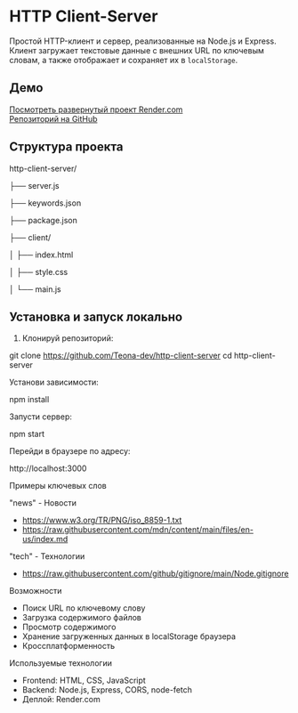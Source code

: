 # HTTP Client-Server

Простой HTTP-клиент и сервер, реализованные на Node.js и Express.  
Клиент загружает текстовые данные с внешних URL по ключевым словам, а также отображает и сохраняет их в `localStorage`.

## Демо

[Посмотреть развернутый проект Render.com](https://http-client-server-o6k5.onrender.com)  
[Репозиторий на GitHub](https://github.com/Teona-dev/http-client-server)



## Структура проекта

http-client-server/

├── server.js

├── keywords.json

├── package.json

├── client/

│ ├── index.html

│ ├── style.css

│ └── main.js


## Установка и запуск локально

1. Клонируй репозиторий:

git clone https://github.com/Teona-dev/http-client-server
cd http-client-server

Установи зависимости:

npm install


Запусти сервер:

npm start

Перейди в браузере по адресу:

http://localhost:3000


Примеры ключевых слов

"news" - Новости
- https://www.w3.org/TR/PNG/iso_8859-1.txt
- https://raw.githubusercontent.com/mdn/content/main/files/en-us/index.md

"tech" - Технологии
- https://raw.githubusercontent.com/github/gitignore/main/Node.gitignore


Возможности
- Поиск URL по ключевому слову
- Загрузка содержимого файлов
- Просмотр содержимого
- Хранение загруженных данных в localStorage браузера
- Кроссплатформенность

Используемые технологии

- Frontend: HTML, CSS, JavaScript
- Backend: Node.js, Express, CORS, node-fetch
- Деплой: Render.com
